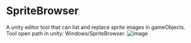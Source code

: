 # SpriteBrowser
 A unity editor tool that can list and replace sprite images in gameObjects.
 Tool open path in unity: Windows/SpriteBrowser.
![image](https://github.com/0right/SpriteBrowser/assets/49156461/0345e3d0-17f0-4205-9115-f48f84f68b59)

